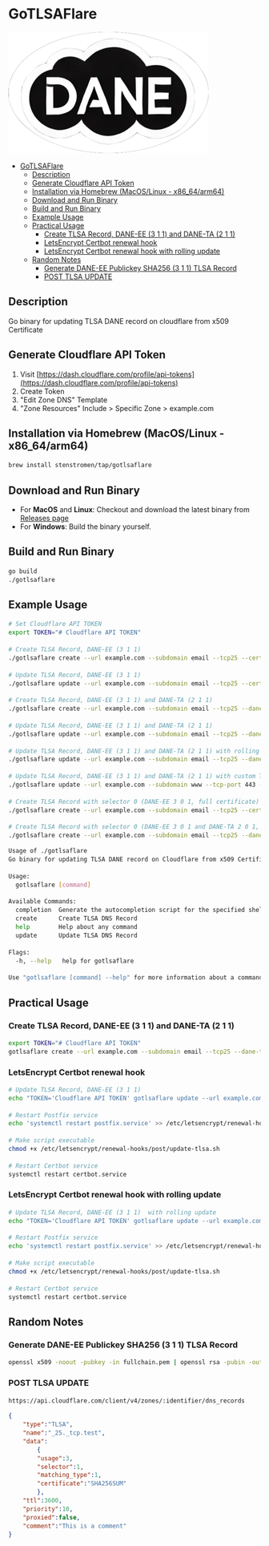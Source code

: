 # GoTLSAFlare

![GoTLSAFlare](./gotlsaflare.webp)

- [GoTLSAFlare](#gotlsaflare)
  - [Description](#description)
  - [Generate Cloudflare API Token](#generate-cloudflare-api-token)
  - [Installation via Homebrew (MacOS/Linux - x86\_64/arm64)](#installation-via-homebrew-macoslinux---x86_64arm64)
  - [Download and Run Binary](#download-and-run-binary)
  - [Build and Run Binary](#build-and-run-binary)
  - [Example Usage](#example-usage)
  - [Practical Usage](#practical-usage)
    - [Create TLSA Record, DANE-EE (3 1 1) and DANE-TA (2 1 1)](#create-tlsa-record-dane-ee-3-1-1-and-dane-ta-2-1-1)
    - [LetsEncrypt Certbot renewal hook](#letsencrypt-certbot-renewal-hook)
    - [LetsEncrypt Certbot renewal hook with rolling update](#letsencrypt-certbot-renewal-hook-with-rolling-update)
  - [Random Notes](#random-notes)
    - [Generate DANE-EE Publickey SHA256 (3 1 1) TLSA Record](#generate-dane-ee-publickey-sha256-3-1-1-tlsa-record)
    - [POST TLSA UPDATE](#post-tlsa-update)

## Description

Go binary for updating TLSA DANE record on cloudflare from x509 Certificate

## Generate Cloudflare API Token

1. Visit [https://dash.cloudflare.com/profile/api-tokens](https://dash.cloudflare.com/profile/api-tokens)
2. Create Token
3. "Edit Zone DNS" Template
4. "Zone Resources" Include > Specific Zone > example.com

## Installation via Homebrew (MacOS/Linux - x86_64/arm64)

```bash
brew install stenstromen/tap/gotlsaflare
```

## Download and Run Binary

- For **MacOS** and **Linux**: Checkout and download the latest binary from [Releases page](https://github.com/Stenstromen/gotlsaflare/releases/latest/)
- For **Windows**: Build the binary yourself.

## Build and Run Binary

```bash
go build
./gotlsaflare
```

## Example Usage

```bash
# Set Cloudflare API TOKEN
export TOKEN="# Cloudflare API TOKEN"

# Create TLSA Record, DANE-EE (3 1 1)
./gotlsaflare create --url example.com --subdomain email --tcp25 --cert path/to/certificate.pem

# Update TLSA Record, DANE-EE (3 1 1)
./gotlsaflare update --url example.com --subdomain email --tcp25 --cert path/to/certificate.pem

# Create TLSA Record, DANE-EE (3 1 1) and DANE-TA (2 1 1)
./gotlsaflare create --url example.com --subdomain email --tcp25 --dane-ta --cert path/to/fullchain.pem

# Update TLSA Record, DANE-EE (3 1 1) and DANE-TA (2 1 1)
./gotlsaflare update --url example.com --subdomain email --tcp25 --dane-ta --cert path/to/fullchain.pem

# Update TLSA Record, DANE-EE (3 1 1) and DANE-TA (2 1 1) with rolling update (keeps old record for TTL seconds, then deletes it)
./gotlsaflare update --url example.com --subdomain email --tcp25 --dane-ta --cert path/to/fullchain.pem --rollover

# Update TLSA Record, DANE-EE (3 1 1) and DANE-TA (2 1 1) with custom TCP port
./gotlsaflare update --url example.com --subdomain www --tcp-port 443 --dane-ta --cert path/to/fullchain.pem

# Create TLSA Record with selector 0 (DANE-EE 3 0 1, full certificate)
./gotlsaflare create --url example.com --subdomain email --tcp25 --cert path/to/certificate.pem --selector 0

# Create TLSA Record with selector 0 (DANE-EE 3 0 1 and DANE-TA 2 0 1, full certificate)
./gotlsaflare create --url example.com --subdomain email --tcp25 --dane-ta --cert path/to/certificate.pem --selector 0
```

```bash
Usage of ./gotlsaflare
Go binary for updating TLSA DANE record on Cloudflare from x509 Certificate.

Usage:
  gotlsaflare [command]

Available Commands:
  completion  Generate the autocompletion script for the specified shell
  create      Create TLSA DNS Record
  help        Help about any command
  update      Update TLSA DNS Record

Flags:
  -h, --help   help for gotlsaflare

Use "gotlsaflare [command] --help" for more information about a command.
```

## Practical Usage

### Create TLSA Record, DANE-EE (3 1 1) and DANE-TA (2 1 1)

```bash
export TOKEN="# Cloudflare API TOKEN"
gotlsaflare create --url example.com --subdomain email --tcp25 --dane-ta --cert path/to/fullchain.pem
```

### LetsEncrypt Certbot renewal hook

```bash
# Update TLSA Record, DANE-EE (3 1 1)
echo "TOKEN='Cloudflare API TOKEN' gotlsaflare update --url example.com --subdomain email --tcp25 --cert path/to/fullchain.pem" >> /etc/letsencrypt/renewal-hooks/post/update-tlsa.sh

# Restart Postfix service
echo 'systemctl restart postfix.service' >> /etc/letsencrypt/renewal-hooks/post/update-tlsa.sh

# Make script executable
chmod +x /etc/letsencrypt/renewal-hooks/post/update-tlsa.sh

# Restart Certbot service
systemctl restart certbot.service
```

### LetsEncrypt Certbot renewal hook with rolling update

```bash
# Update TLSA Record, DANE-EE (3 1 1)  with rolling update
echo "TOKEN='Cloudflare API TOKEN' gotlsaflare update --url example.com --subdomain email --tcp25 --dane-ta --cert path/to/fullchain.pem --rollover" >> /etc/letsencrypt/renewal-hooks/post/update-tlsa.sh

# Restart Postfix service
echo 'systemctl restart postfix.service' >> /etc/letsencrypt/renewal-hooks/post/update-tlsa.sh

# Make script executable
chmod +x /etc/letsencrypt/renewal-hooks/post/update-tlsa.sh

# Restart Certbot service
systemctl restart certbot.service
```

## Random Notes

### Generate DANE-EE Publickey SHA256 (3 1 1) TLSA Record

```bash
openssl x509 -noout -pubkey -in fullchain.pem | openssl rsa -pubin -outform DER 2>/dev/null | sha256sum
```

### POST TLSA UPDATE

`https://api.cloudflare.com/client/v4/zones/:identifier/dns_records`

```json
{
    "type":"TLSA",
    "name":"_25._tcp.test",
    "data":
        {
        "usage":3,
        "selector":1,
        "matching_type":1,
        "certificate":"SHA256SUM"
        },
    "ttl":3600,
    "priority":10,
    "proxied":false,
    "comment":"This is a comment"
}
```
